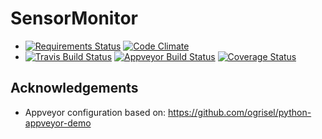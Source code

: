 # SensorMonitor

* [![Requirements Status](https://requires.io/github/Nzbuu/SensorMonitor/requirements.svg?branch=master)](https://requires.io/github/Nzbuu/SensorMonitor/requirements/?branch=master)
[![Code Climate](https://codeclimate.com/github/Nzbuu/SensorMonitor/badges/gpa.svg)](https://codeclimate.com/github/Nzbuu/SensorMonitor)
* [![Travis Build Status](https://travis-ci.org/Nzbuu/SensorMonitor.svg?branch=master)](https://travis-ci.org/Nzbuu/SensorMonitor)
[![Appveyor Build Status](https://ci.appveyor.com/api/projects/status/mopxh2ydv5w5buu9?svg=true)](https://ci.appveyor.com/project/Nzbuu/sensormonitor)
[![Coverage Status](https://coveralls.io/repos/Nzbuu/SensorMonitor/badge.svg?branch=master&service=github)](https://coveralls.io/github/Nzbuu/SensorMonitor?branch=master)

## Acknowledgements
* Appveyor configuration based on: https://github.com/ogrisel/python-appveyor-demo
